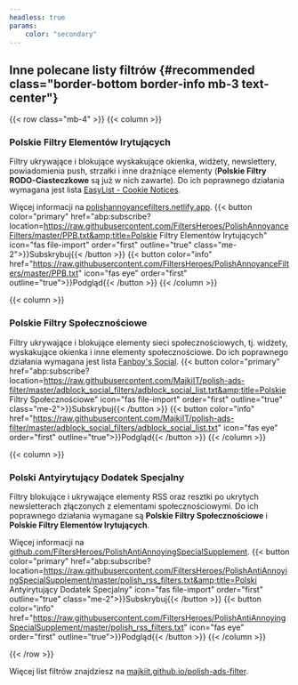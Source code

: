 ```yaml
---
headless: true
params:
    color: "secondary"
---
```

## Inne polecane listy filtrów {#recommended class="border-bottom border-info mb-3 text-center"}

{{< row class="mb-4" >}}
{{< column >}}
### Polskie Filtry Elementów Irytujących
Filtry ukrywające i blokujące wyskakujące okienka, widżety, newslettery, powiadomienia push, strzałki i inne drażniące elementy (**Polskie Filtry RODO-Ciasteczkowe** są już w nich zawarte). Do ich poprawnego działania wymagana jest lista [EasyList - Cookie Notices](abp:subscribe?location=https://secure.fanboy.co.nz/fanboy-cookiemonster.txt&amp;title=EasyList%20-%20Cookie%20Notices).

Więcej informacji na [polishannoyancefilters.netlify.app](https://polishannoyancefilters.netlify.app/).
{{< button color="primary" href="abp:subscribe?location=https://raw.githubusercontent.com/FiltersHeroes/PolishAnnoyanceFilters/master/PPB.txt&amp;title=Polskie Filtry Elementów Irytujących" icon="fas file-import" order="first" outline="true" class="me-2">}}Subskrybuj{{< /button >}}
{{< button color="info" href="https://raw.githubusercontent.com/FiltersHeroes/PolishAnnoyanceFilters/master/PPB.txt" icon="fas eye" order="first" outline="true">}}Podgląd{{< /button >}}
{{< /column >}}

{{< column >}}
### Polskie Filtry Społecznościowe
Filtry ukrywające i blokujące elementy sieci społecznościowych, tj. widżety, wyskakujące okienka i inne elementy społecznościowe. Do ich poprawnego działania wymagana jest lista [Fanboy's Social](abp:subscribe?location=https://easylist.to/easylist/fanboy-social.txt&title=Fanboy%27s%20Social).
{{< button color="primary" href="abp:subscribe?location=https://raw.githubusercontent.com/MajkiIT/polish-ads-filter/master/adblock_social_filters/adblock_social_list.txt&amp;title=Polskie Filtry Społecznościowe" icon="fas file-import" order="first" outline="true" class="me-2">}}Subskrybuj{{< /button >}}
{{< button color="info" href="https://raw.githubusercontent.com/MajkiIT/polish-ads-filter/master/adblock_social_filters/adblock_social_list.txt" icon="fas eye" order="first" outline="true">}}Podgląd{{< /button >}}
{{< /column >}}

{{< column >}}
### Polski Antyirytujący Dodatek Specjalny
Filtry blokujące i ukrywające elementy RSS oraz resztki po ukrytych newsletterach złączonych z elementami społecznościowymi. Do ich poprawnego działania wymagane są **Polskie Filtry Społecznościowe** i **Polskie Filtry Elementów Irytujących**.

Więcej informacji na [github.com/FiltersHeroes/PolishAntiAnnoyingSpecialSupplement](https://github.com/FiltersHeroes/PolishAntiAnnoyingSpecialSupplement).
{{< button color="primary" href="abp:subscribe?location=https://raw.githubusercontent.com/FiltersHeroes/PolishAntiAnnoyingSpecialSupplement/master/polish_rss_filters.txt&amp;title=Polski Antyirytujący Dodatek Specjalny" icon="fas file-import" order="first" outline="true" class="me-2">}}Subskrybuj{{< /button >}}
{{< button color="info" href="https://raw.githubusercontent.com/FiltersHeroes/PolishAntiAnnoyingSpecialSupplement/master/polish_rss_filters.txt" icon="fas eye" order="first" outline="true">}}Podgląd{{< /button >}}
{{< /column >}}

{{< /row >}}

Więcej list filtrów znajdziesz na [majkiit.github.io/polish-ads-filter](https://majkiit.github.io/polish-ads-filter/).
